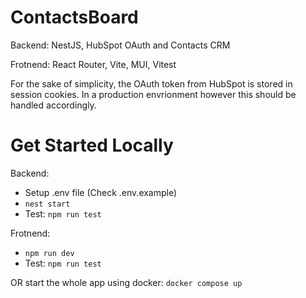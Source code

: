 # ContactsBoard 
Backend: NestJS, HubSpot OAuth and Contacts CRM

Frotnend: React Router, Vite, MUI, Vitest

For the sake of simplicity, the OAuth token from HubSpot is stored in session cookies. In a production envrionment however this should be handled accordingly.

# Get Started Locally
Backend: 
- Setup .env file (Check .env.example)
- `nest start`
- Test: `npm run test`

Frotnend: 
- `npm run dev`
- Test: `npm run test`

OR start the whole app using docker: `docker compose up`

